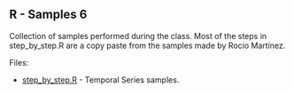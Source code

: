R - Samples 6
-------------

Collection of samples performed during the class. Most of the steps in step_by_step.R are a copy paste from the samples made by Rocío Martínez.

Files: 

 * [step_by_step.R](step_by_step.R) - Temporal Series samples.
 
